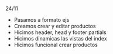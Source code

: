 24/11
- Pasamos a formato ejs
- Creamos crear y editar productos
- Hicimos header, head y footer partials
- Hicimos dinamicas las vistas del index
- Hicimos funcional crear productos

